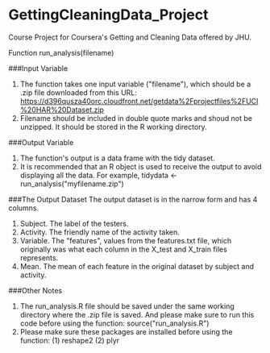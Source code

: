 # GettingCleaningData_Project
Course Project for Coursera's Getting and Cleaning Data offered by JHU.

Function run_analysis(filename)

###Input Variable
1. The function takes one input variable ("filename"), which should be a .zip file downloaded from this URL:
https://d396qusza40orc.cloudfront.net/getdata%2Fprojectfiles%2FUCI%20HAR%20Dataset.zip
2. Filename should be included in double quote marks and shoud not be unzipped. It should be stored in the R working directory. 

###Output Variable
1. The function's output is a data frame with the tidy dataset.
2. It is recommended that an R object is used to receive the output to avoid displaying all the data. For example, 
tidydata <- run_analysis("myfilename.zip")

###The Output Dataset
The output dataset is in the narrow form and has 4 columns.

1. Subject. The label of the testers.
2. Activity. The friendly name of the activity taken.
3. Variable. The "features", values from the features.txt file, which originally was what each column in the X_test and X_train files represents. 
4. Mean. The mean of each feature in the original dataset by subject and activity.

###Other Notes
1. The run_analysis.R file should be saved under the same working directory where the .zip file is saved. And please make sure to run this code before using the function:
    source("run_analysis.R")
2. Please make sure these packages are installed before using the function:
    (1) reshape2
    (2) plyr

